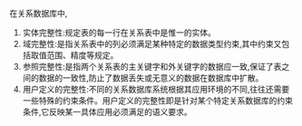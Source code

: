 在关系数据库中,
1) 实体完整性:规定表的每一行在关系表中是惟一的实体。
2) 域完整性:是指关系表中的列必须满足某种特定的数据类型约束,其中约束又包括取值范围、精度等规定。
3) 参照完整性:是指两个关系表的主关键字和外关键字的数据应一致,保证了表之间的数据的一致性,防止了数据丢失或无意义的数据在数据库中扩散。
4) 用户定义的完整性:不同的关系数据库系统根据其应用环境的不同,往往还需要一些特殊的约束条件。用户定义的完整性即是针对某个特定关系数据库的约束条件,它反映某一具体应用必须满足的语义要求。